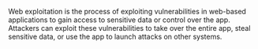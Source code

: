 Web exploitation is the process of exploiting vulnerabilities in web-based applications to gain access to sensitive data or control over the app. Attackers can exploit these vulnerabilities to take over the entire app, steal sensitive data, or use the app to launch attacks on other systems.
